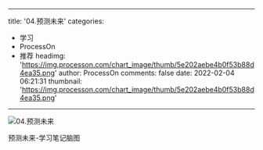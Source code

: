 
---
title: '04.预测未来'
categories: 
 - 学习
 - ProcessOn
 - 推荐
headimg: 'https://img.processon.com/chart_image/thumb/5e202aebe4b0f53b88d4ea35.png'
author: ProcessOn
comments: false
date: 2022-02-04 06:21:31
thumbnail: 'https://img.processon.com/chart_image/thumb/5e202aebe4b0f53b88d4ea35.png'
---

<div>   
<img class="thumb" alt="04.预测未来" src="https://img.processon.com/chart_image/thumb/5e202aebe4b0f53b88d4ea35.png" referrerpolicy="no-referrer">
<p>预测未来-学习笔记脑图</p>  
</div>
            